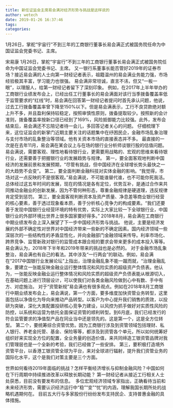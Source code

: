 ```yaml
---
title: 新任证监会主席易会满对经济形势与挑战是这样说的
author: wetech
date: 2019-01-26 16:37:46
tags: 
categories: 
---
```

1月26日，掌舵“宇宙行”不到三年的工商银行董事长易会满正式被国务院任命为中国证监会党委书记、主席。
<!-- more -->
宋易康
1月26日，掌舵“宇宙行”不到三年的工商银行董事长易会满正式被国务院任命为中国证监会党委书记、主席。
又一银行系董事长能否管好2019年的证券市场？接近易会满的人士向第一财经记者表示，祖籍温州的易会满业务能力强，市场经验极其丰富，学习能力也很强。
易会满非常坦诚，直言不讳，但又“一板一眼”，以理服人，给第一财经记者留下了深刻印象。
例如，在2017年上半年举办的工商银行业绩发布会上，已经出任工行董事长的易会满面对该行当季拨备覆盖率低于监管要求的“红线”时，易会满在回答第一财经记者提问时首先承认问题，他说，过去工行拨备覆盖率曾下降至150%以下。但是易会满表示，工行不良贷款绝对额上升不多，并且盈利保持较稳定，按照审慎性原则，拨备提取较少。按照新的会计准则，拨备覆盖率按新口径已经到了169%，风险抵御能力比较强。此外，发布会结束后，易会满还不忘陪记者待一会儿，多回答记者关心的问题。
仔细梳理下来，这位证监会的新掌门近期主要关注的话题集中在纾困民企，金融市场乱象治理与支付市场的乱象整治等领域。他有关资本市场的直接表态并不多。
最直接的一次是在去年11月，易会满在某会议上与在场的银行业分析师谈银行股的估值问题。 易会满说，需要客观、理性地看待银行业，更需要用战略的、宏观的思维来看待银行业，还需要善于把握银行业的发展趋势与规律。
第一，要全面客观地判断中国经济的发展前景和发展预期，“尽管有挑战，但中国经济在全球增长势头最快之一的大趋势不会变”。
第二，要全面判断金融科技对实体金融的影响。“我觉得，市场对这一点反映的不是很客观。”易会满说，不可能谁替代谁，也不可能你死我活。总体经过这五年时间的发展，现在的情况是各有定位，优势互补，是通过合作来共同推动金融业的创新发展，因为不管何种形态，尊重金融规律是硬道理，违反规律肯定受到惩罚。
第三，要全面客观判断资本及资产质量、净息差等商业银行经营的核心要素，善于透过现象看本质，善于分析核心竞争力的构成要素。“我们还要善于发现中国银行业经营环境的特有优势，实际上大家比较一下全球银行业，中国银行业的外部环境比世界上很多国家要好得多。”
2018年8月，易会满在工商银行中期业绩发布会上深入展望了下一步中国经济形势与挑战。
他说，主要是经济发展的外部不确定性对世界对中国经济带来一些新的不确定因素。国内经济领域一些深层次的一些结构性的矛盾显性化，并向金融部门金融领域来传导。利率市场化、跨界竞争、监管新政对银行的监管成本跟合规的要求会带来更多的成本投入等等。易会满认为，2018年下半年和2019年带来的挑战也是必然的。
对于金融市场乱象整治，易会满也有自己的看法。其中涉及“一行两会”的联动。例如，易会满在“2017中国银行业发展论坛”上指出，治理金融乱象不能一蹴而就，“治理金融乱象，要建立一张能反映金融业运行整体情况和风险实质的超级资产负债表。他认为，一张能反映金融业运行整体情况和风险实质的超级资产负债表能从根源切入，在基础问题上进行顶层设计，可以使我们对各类金融风险做到心中有数、手中有方、对症施治。
对于“资管新规”易会满也有很多观点。例如在2018年8月工商银行中期业绩发布会上，易会满说，第一个方面，要多维度加快资管业务转型，这里面包括以净值化为导向来推动产品转型。以客户为中心提升我们销售的质效，以投研为突破，深化大类配置投研核心竞争力建设，以风控为抓手做好对实质性风险的防控，以系统和运营为依托全面保证资管的顺利转型。到6月底，我们已经发行的符合监管要求的净值型产品在同业当中还是领先的。这是第一个，这是全方位转型。
第二个，要统筹综合资管优势。因为工商银行涉及到资管领域包括理财、私人银行、养老金托管、基金、保险等等，都涉及到资管各个单元，所以如何统筹好组织好来实现全方位的配置，全业务量的创造价值，来共同缔造工银资管品牌对我们管理层也是一个全新的考验，我们已经做了一些安排。
第三，要积极打造境外资管平台，以香港工银资管全球为平台，来对全球进行辐射，提升我们资管业务的国际化水平，这个是我们对策主要是三个方面。
 
 
世界如何看待2019年面临的挑战？怎样平衡经济增长与抑制金融风险？中国如何在下行周期中持续推进改革以释放长期动能？
第一财经记者从接近工行相关人士处获悉，目前没有要发布的信息。 
多位宏观经济领域专家指出，正确看待当前和未来经济形势，需要认识经济运行中“稳”“变”“忧”的内涵，理解我国长期所处的战略机遇期何在。
目前五大行与多家股份行纷纷发布支持民企、支持普惠金融的具体措施。
